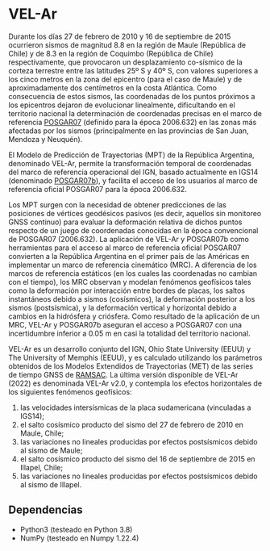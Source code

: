 # VEL-Ar

Durante los días 27 de febrero de 2010 y 16 de septiembre de 2015 ocurrieron sismos de magnitud 8.8 en la región de Maule (República de Chile) y de 8.3 en la región de Coquimbo (República de Chile) respectivamente, que provocaron un desplazamiento co-sísmico de la corteza terrestre entre las latitudes 25º S y 40º S, con valores superiores a los cinco metros en la zona del epicentro (para el caso de Maule) y de aproximadamente dos centímetros en la costa Atlántica. Como consecuencia de estos sismos, las coordenadas de los puntos próximos a los epicentros dejaron de evolucionar linealmente, dificultando en el territorio nacional la determinación de coordenadas precisas en el marco de referencia [POSGAR07] (definido para la época 2006.632) en las zonas más afectadas por los sismos (principalmente en las provincias de San Juan, Mendoza y Neuquén).

El Modelo de Predicción de Trayectorias (MPT) de la República Argentina, denominado VEL-Ar, permite la transformación temporal de coordenadas del marco de referencia operacional del IGN, basado actualmente en IGS14 (denominado [POSGAR07b]), y facilita el acceso de los usuarios al marco de referencia oficial POSGAR07 para la época 2006.632.

Los MPT surgen con la necesidad de obtener predicciones de las posiciones de vértices geodésicos pasivos (es decir, aquellos sin monitoreo GNSS continuo) para evaluar la deformación relativa de dichos puntos respecto de un juego de coordenadas conocidas en la época convencional de POSGAR07 (2006.632). La aplicación de VEL-Ar y POSGAR07b como herramientas para el acceso al marco de referencia oficial POSGAR07 convierten a la República Argentina en el primer país de las Américas en implementar un marco de referencia cinemático (MRC). A diferencia de los marcos de referencia estáticos (en los cuales las coordenadas no cambian con el tiempo), los MRC observan y modelan fenómenos geofísicos tales como la deformación por interacción entre bordes de placas, los saltos instantáneos debido a sismos (cosísmicos), la deformación posterior a los sismos (postsísmica), y la deformación vertical y horizontal debido a cambios en la hidrósfera y criósfera. Como resultado de la aplicación de un MRC, VEL-Ar y POSGAR07b aseguran el acceso a POSGAR07 con una incertidumbre inferior a 0.05 m en casi la totalidad del territorio nacional.

VEL-Ar es un desarrollo conjunto del IGN, Ohio State University (EEUU) y The University of Memphis (EEUU), y es calculado utilizando los parámetros obtenidos de los Modelos Extendidos de Trayectorias (MET) de las series de tiempo GNSS de [RAMSAC]. La última versión disponible de VEL-Ar (2022) es denominada VEL-Ar v2.0, y contempla los efectos horizontales de los siguientes fenómenos geofísicos:

1. las velocidades intersísmicas de la placa sudamericana (vinculadas a IGS14);
2. el salto cosísmico producto del sismo del 27 de febrero de 2010 en Maule, Chile;
3. las variaciones no lineales producidas por efectos postsísmicos debido al sismo de Maule;
4. el salto cosísmico producto del sismo del 16 de septiembre de 2015 en Illapel, Chile;
5. las variaciones no lineales producidas por efectos postsísmicos debido al sismo de Illapel.

## Dependencias

- Python3 (testeado en Python 3.8)
- NumPy (testeado en Numpy 1.22.4)


[POSGAR07]: <https://www.ign.gob.ar/NuestrasActividades/Geodesia/Posgar07>
[POSGAR07b]: <https://www.ign.gob.ar/NuestrasActividades/Geodesia/Posgar07>
[RAMSAC]: <https://www.ign.gob.ar/NuestrasActividades/Geodesia/Ramsac>
